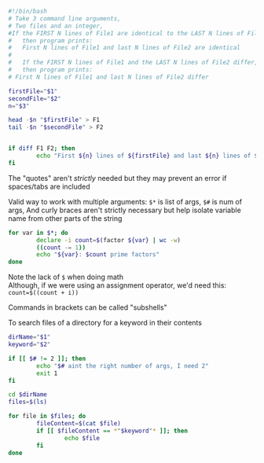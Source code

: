 
```Bash
#!/bin/bash
# Take 3 command line arguments,
# Two files and an integer,
#If the FIRST N lines of File1 are identical to the LAST N lines of File2,
#   then program prints:
#   First N lines of File1 and last N lines of File2 are identical
#
#   If the FIRST N lines of File1 and the LAST N lines of File2 differ,
#   then program prints:
# First N lines of File1 and last N lines of File2 differ

firstFile="$1"
secondFile="$2"
n="$3"

head -$n "$firstFile" > F1
tail -$n "$secondFile" > F2


if diff F1 F2; then
        echo "First ${n} lines of ${firstFile} and last ${n} lines of ${secondFile} are identical"
fi
```
The "quotes" aren't *strictly* needed but they may prevent an error if spaces/tabs are included

Valid way to work with multiple arguments:
`$*` is list of args, `$#` is num of args,
And curly braces aren't strictly necessary but help isolate variable name from other parts of the string
```Bash
for var in $*; do
        declare -i count=$(factor ${var} | wc -w)
        ((count -= 1))
        echo "${var}: $count prime factors"
done
```
Note the lack of `$` when doing math  
Although, if we were using an assignment operator, we'd need this:
`count=$((count + i))`

Commands in brackets can be called "subshells"

To search files of a directory for a keyword in their contents
```Bash
dirName="$1"
keyword="$2"

if [[ $# != 2 ]]; then
        echo "$# aint the right number of args, I need 2"
        exit 1
fi

cd $dirName
files=$(ls)

for file in $files; do
        fileContent=$(cat $file)
        if [[ $fileContent == *"$keyword"* ]]; then
                echo $file
        fi
done
```


